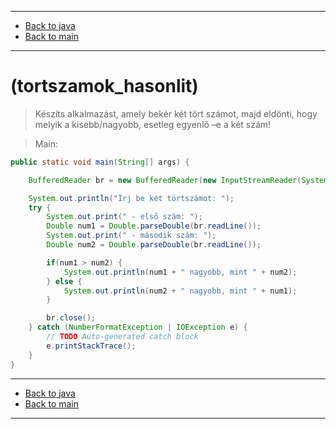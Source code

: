 
---

- [Back to java](../../java.md)
- [Back to main](../../../../README.md)

---

# (tortszamok_hasonlit)

> Készíts alkalmazást, amely bekér két tört számot, 
> majd eldönti, hogy melyik a kisebb/nagyobb,
> esetleg egyenlő –e a két szám!

> Main:

```java
public static void main(String[] args) {

	BufferedReader br = new BufferedReader(new InputStreamReader(System.in));

	System.out.println("Írj be két törtszámot: ");
	try {
		System.out.print(" - első szám: ");
		Double num1 = Double.parseDouble(br.readLine());
		System.out.print(" - második szám: ");
		Double num2 = Double.parseDouble(br.readLine());

		if(num1 > num2) {
			System.out.println(num1 + " nagyobb, mint " + num2);
		} else {
			System.out.println(num2 + " nagyobb, mint " + num1);
		}

		br.close();
	} catch (NumberFormatException | IOException e) {
		// TODO Auto-generated catch block
		e.printStackTrace();
	}
}
```

---

- [Back to java](../../java.md)
- [Back to main](../../../../README.md)

---
